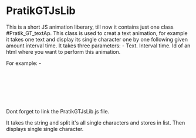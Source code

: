# PratikGTJsLib
This is a short JS animation liberary, till now it contains just one class #Pratik_GT_textAp.
This class is used to creat a text animation, for example it takes one text and display its single character one by one following given amount interval time.
It takes three parameters: -
Text.
Interval time.
Id of an html where you want to perform this animation.

For example: -
<pre>
<h1 id="mytext"></h1>
<script src="https://gt6192.github.io/PratikGTJsLib/Pratik_GT_textAp.js"><script>
<script>
window.onload = function(){
new Pratik_GT_textAp("hello world!", 100, "mytext");
}
</script>
</pre>
Dont forget to link the PratikGTJsLib.js file.

It takes the string and split it's all single characters and stores in list. Then displays single single character.

